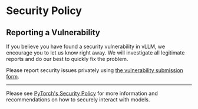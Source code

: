 # Security Policy

## Reporting a Vulnerability

If you believe you have found a security vulnerability in vLLM, we encourage you to let us know right away. We will investigate all legitimate reports and do our best to quickly fix the problem.

Please report security issues privately using [the vulnerability submission form](https://github.com/vllm-project/vllm/security/advisories/new).

---

Please see [PyTorch's Security Policy](https://github.com/pytorch/pytorch/blob/main/SECURITY.md) for more information and recommendations on how to securely interact with models.
